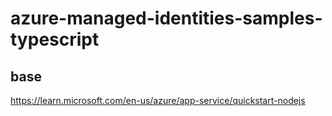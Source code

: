 # azure-managed-identities-samples-typescript

## base

https://learn.microsoft.com/en-us/azure/app-service/quickstart-nodejs
